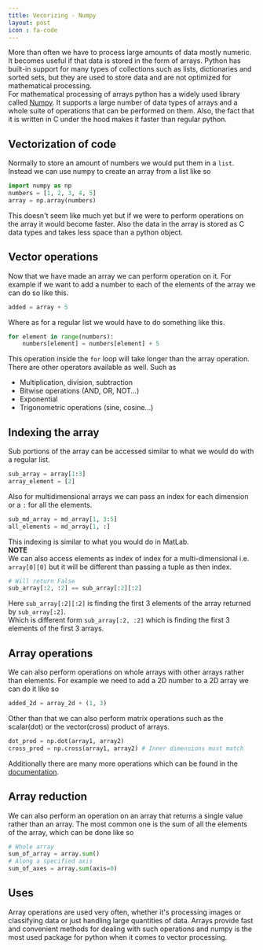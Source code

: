 ```yaml
---
title: Vecorizing - Numpy
layout: post
icon : fa-code 
---
```


More than often we have to process large amounts of data mostly numeric. It becomes useful if that data is stored in the form of arrays. Python has built-in support for many types of collections such as lists, dictionaries and sorted sets, but they are used to store data and are not optimized for mathematical processing.  
For mathematical processing of arrays python has a widely used library called [Numpy](http://www.numpy.org/). It supports a large number of data types of arrays and a whole suite of operations that can be performed on them. Also, the fact that it is written in C under the hood makes it faster than regular python.

## Vectorization of code  

Normally to store an amount of numbers we would put them in a `list`. Instead we can use numpy to create an array from a list like so

```python
import numpy as np
numbers = [1, 2, 3, 4, 5]
array = np.array(numbers)
```

This doesn't seem like much yet but if we were to perform operations on the array it would become faster. Also the data in the array is stored as C data types and takes less space than a python object.

## Vector operations

Now that we have made an array we can perform operation on it. For example if we want to add a number to each of the elements of the array we can do so like this.

```python
added = array + 5
```

Where as for a regular list we would have to do something like this.

```python
for element in range(numbers):
    numbers[element] = numbers[element] + 5
```

This operation inside the `for` loop will take longer than the array operation.  
There are other operators available as well. Such as

- Multiplication, division, subtraction
- Bitwise operations (AND, OR, NOT...)
- Exponential
- Trigonometric operations (sine, cosine...)

## Indexing the array

Sub portions of the array can be accessed similar to what we would do with a regular list.

```python
sub_array = array[1:3]
array_element = [2]
```

Also for multidimensional arrays we can pass an index for each dimension or a `:` for all the elements.

```python
sub_md_array = md_array[1, 3:5]
all_elements = md_array[1, :]
```

This indexing is similar to what you would do in MatLab.  
**NOTE**  
We can also access elements as index of index for a multi-dimensional i.e. `array[0][0]` but it will be different than passing a tuple as then index.

```python
# Will return False
sub_array[:2, :2] == sub_array[:2][:2]
```

Here `sub_array[:2][:2]` is finding the first 3 elements of the array returned by `sub_array[:2]`.  
Which is different form `sub_array[:2, :2]` which is finding the first 3 elements of the first 3 arrays.

## Array operations

We can also perform operations on whole arrays with other arrays rather than elements. For example we need to add a 2D number to a 2D array we can do it like so

```python
added_2d = array_2d + (1, 3)
```

Other than that we can also perform matrix operations such as the scalar(dot) or the vector(cross) product of arrays.

```python
dot_prod = np.dot(array1, array2)
cross_prod = np.cross(array1, array2) # Inner dimensions must match
```

Additionally there are many more operations which can be found in the [documentation](https://docs.scipy.org/doc/numpy/reference/).

## Array reduction  

We can also perform an operation on an array that returns a single value rather than an array. The most common one is the sum of all the elements of the array, which can be done like so

```python
# Whole array
sum_of_array = array.sum()
# Along a specified axis
sum_of_axes = array.sum(axis=0)
```

## Uses  

Array operations are used very often, whether it's processing images or classifying data or just handling large quantities of data. Arrays provide fast and convenient methods for dealing with such operations and numpy is the most used package for python when it comes to vector processing.
